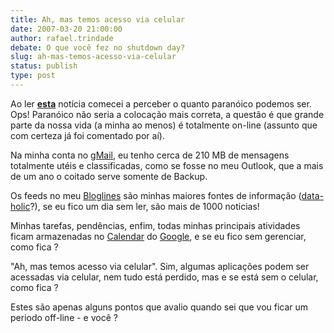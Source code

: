 ```yaml
---
title: Ah, mas temos acesso via celular
date: 2007-03-20 21:00:00
author: rafael.trindade
debate: O que você fez no shutdown day?
slug: ah-mas-temos-acesso-via-celular
status: publish 
type: post
---
```


Ao ler [**esta**](http://tecnologia.terra.com.br/interna/0,,OI1440470-EI4802,00.html) notícia comecei a perceber o quanto paranóico podemos ser. Ops! Paranóico não seria a colocação mais correta, a questão é que grande parte da nossa vida (a minha ao menos) é totalmente on-line (assunto que com certeza já foi comentado por aí).


Na minha conta no [gMail](http://gmail.com/), eu tenho cerca de 210 MB de mensagens totalmente utéis e classificadas, como se fosse no meu Outlook, que a mais de um ano o coitado serve somente de Backup.


Os feeds no meu [Bloglines](http://www.bloglines.com/public/rafaeltds) são minhas maiores fontes de informação ([data-holic](http://www.carreirasolo.org/archives/o_dataholic_prime.html)?), se eu fico um dia sem ler, são mais de 1000 noticias!


Minhas tarefas, pendências, enfim, todas minhas principais atividades ficam armazenadas no [Calendar](http://www.google.com/calendar/render?pli=1) do [Google](http://google.com/), e se eu fico sem gerenciar, como fica ?  



"Ah, mas temos acesso via celular". Sim, algumas aplicações podem
ser acessadas via celular, nem tudo está perdido, mas e se está sem o celular, como fica ?

Estes são apenas alguns pontos que avalio quando sei que vou ficar um periodo off-line - e você ?



